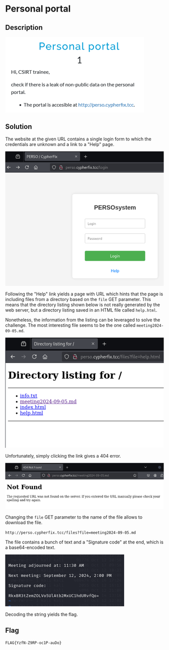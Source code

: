 # Personal portal
## Description

![](img/20241031125126.png)

## Solution

The website at the given URL contains a single login form to which the credentials are unknown and a link to a "Help" page.

![](img/20241031125154.png)

Following the "Help" link yields a page with URL which hints that the page is including files from a directory based on the `file` GET parameter. This means that the directory listing shown below is not really generated by the web server, but a directory listing saved in an HTML file called `help.html`.

Nonetheless, the information from the listing can be leveraged to solve the challenge. The most interesting file seems to be the one called `meeting2024-09-05.md`.

![](img/20241031125208.png)

Unfortunately, simply clicking the link gives a 404 error.

![](img/20241031125229.png)

Changing the `file` GET parameter to the name of the file allows to download the file.

`http://perso.cypherfix.tcc/files?file=meeting2024-09-05.md`

The file contains a bunch of text and a "Signature code" at the end, which is a base64-encoded text.

![](img/20241031125309.png)

Decoding the string yields the flag.

## Flag

`FLAG{YzfN-Z9RP-oc1P-auDo}`
